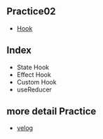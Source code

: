 ## Practice02
- [Hook](https://ko.reactjs.org/docs/hooks-intro.html)

## Index
- State Hook
- Effect Hook
- Custom Hook
- useReducer

## more detail Practice
- [velog](https://velog.io/@hancihu)

